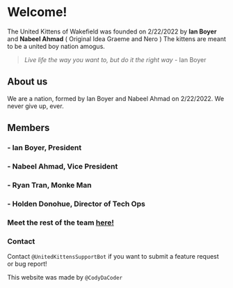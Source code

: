 # Welcome!
The United Kittens of Wakefield was founded on 2/22/2022 by **Ian Boyer** and **Nabeel Ahmad** ( Original Idea Graeme and Nero ) The kittens are meant to be a united boy nation amogus.
> _Live life the way you want to, but do it the right way_ - Ian Boyer

## About us
We are a nation, formed by Ian Boyer and Nabeel Ahmad on 2/22/2022. We never give up, ever.

## Members

### - **Ian Boyer**, President
### - **Nabeel Ahmad**, Vice President
### - **Ryan Tran**, Monke Man
### - **Holden Donohue**, Director of Tech Ops

### Meet the rest of the team [here!](team.md)

### Contact
Contact ```@UnitedKittensSupportBot``` if you want to submit a feature request or bug report!

This website was made by ```@CodyDaCoder```
